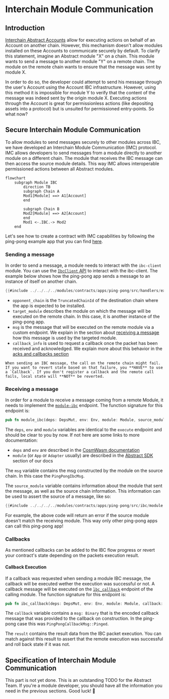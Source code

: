 # Interchain Module Communication

## Introduction

[Interchain Abstract Accounts](./account-ibc.md) allow for executing actions on behalf of an Account on another chain. However, this mechanism doesn't allow modules installed on these Accounts to communicate securely by default. To clarify this statement, imagine an Abstract module "X" on a chain. This module wants to send a message to another module "Y" on a remote chain. The module on the remote chain wants to ensure that the message was sent by module X.

In order to do so, the developer could attempt to send his message through the user's Account using the Account IBC infrastructure. However, using this method it is impossible for module Y to verify that the content of the message was indeed sent by the origin module X. Executing actions through the Account is great for permissionless actions (like depositing assets into a protocol) but is unsuited for permissioned entry-points. So what now?

## Secure Interchain Module Communication

To allow modules to send messages securely to other modules across IBC, we have developed an Interchain Module Communication (IMC) protocol. IMC allows developers to send messages from a module directly to another module on a different chain. The module that receives the IBC message can then access the source module details. This way IMC allows interoperable permissioned actions between all Abstract modules.

```mermaid
flowchart
    subgraph Module IBC
        direction TB
        subgraph Chain A
        Mod1[Module] ==> A1[Account]
        end

        subgraph Chain B
        Mod2[Module] ==> A2[Account]
        end
        Mod1 <-.IBC.-> Mod2
    end
```

Let's see how to create a contract with IMC capabilities by following the ping-pong example app that you can find <a href="https://github.com/AbstractSDK/abstract/blob/main/modules/contracts/apps/ping-pong/README.md" target="_blank">here</a>.

### Sending a message

In order to send a message, a module needs to interact with the `ibc-client` module. You can use the <a href="https://docs.rs/abstract-sdk/latest/abstract_sdk/struct.IbcClient.html" target="_blank">`IbcClient` API</a> to interact with the ibc-client. The example below shows how the ping-pong app sends a message to an instance of itself on another chain.

```rust
{{#include ../../../../modules/contracts/apps/ping-pong/src/handlers/execute.rs:ibc_client}}
```

- `opponent_chain` is the `TruncatedChainId` of the destination chain where the app is expected to be installed.
- `target_module` describes the module on which the message will be executed on the remote chain. In this case, it is another instance of the ping-pong app.
- `msg` is the message that will be executed on the remote module via a custom endpoint. We explain in the section about [receiving a message](#receiving-a-message) how this message is used by the targeted module.
- `callback_info` is used to request a callback once the packet has been received and acknowledged. We explain more about this behavior in the [acks and callbacks section](#acknowledgements-and-callbacks)

```admonish warning
When sending an IBC message, the call on the remote chain might fail. If you want to revert state based on that failure, you **HAVE** to use a `Callback`. If you don't register a callback and the remote call fails, local state will **NOT** be reverted.
```

### Receiving a message

In order for a module to receive a message coming from a remote Module, it needs to implement the [`module-ibc`](../4_get_started/3_module_builder.md#module-ibc) endpoint. The function signature for this endpoint is:

```rust
pub fn module_ibc(deps: DepsMut, env: Env, module: Module, source_module: ModuleIbcInfo, msg: Binary) -> Result<Response, Error>;
```

The `deps`, `env` and `module` variables are identical to the `execute` endpoint and should be clear to you by now. If not here are some links to more documentation:

- `deps` and `env` are described in the <a target="blank" href="https://docs.cosmwasm.com/docs/smart-contracts/contract-semantics">CosmWasm documentation</a>
- `module` (or `App` or `Adapter` usually) are described in the [Abstract SDK](../4_get_started/4_sdk.md) section of our docs

The `msg` variable contains the msg constructed by the module on the source chain. In this case the `PingPongIbcMsg`.

The `source_module` variable contains information about the module that sent the message, as well as the source chain information. This information can be used to assert the source of a message, like so:

```rust
{{#include ../../../../modules/contracts/apps/ping-pong/src/ibc/module.rs:module_ibc}}
```

For example, the above code will return an error if the source module doesn't match the receiving  module. This way only other ping-pong apps can call this ping-pong app!

### Callbacks

As mentioned callbacks can be added to the IBC flow progress or revert your contract's state depending on the packets execution result.

#### Callback Execution

If a callback was requested when sending a module IBC message, the callback will be executed wether the execution was successful or not. A callback message will be executed on the ̀[`ibc_callback`](./4_get_started/3_module_builder.md#ibc-callback) endpoint of the calling module. The function signature for this endpoint is:

```rust
pub fn ibc_callback(deps: DepsMut, env: Env, module: Module, callback: Callback, result: IbcResult,) -> Result<Response, Error>;
```

The `callback` variable contains a `msg: Binary` that is the encoded callback message that was provided to the callback on construction. In the ping-pong case this was `PingPongCallbackMsg::Pinged`.

The `result` contains the result data from the IBC packet execution. You can match against this result to assert that the remote execution was successful and roll back state if it was not.

## Specification of Interchain Module Communication

This part is not yet done. This is an outstanding TODO for the Abstract Team. If you're a module developer, you should have all the information you need in the previous sections. Good luck! 🚀
